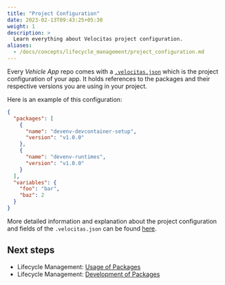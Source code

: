 ```yaml
---
title: "Project Configuration"
date: 2023-02-13T09:43:25+05:30
weight: 1
description: >
  Learn everything about Velocitas project configuration.
aliases:
  - /docs/concepts/lifecycle_management/project_configuration.md
---
```


Every _Vehicle App_ repo comes with a [`.velocitas.json`](https://github.com/eclipse-velocitas/vehicle-app-python-template/blob/main/.velocitas.json) which is the project configuration of your app. It holds references to the packages and their respective versions you are using in your project.

Here is an example of this configuration:

```json
{
  "packages": [
    {
      "name": "devenv-devcontainer-setup",
      "version": "v1.0.0"
    },
    {
      "name": "devenv-runtimes",
      "version": "v1.0.0"
    }
  ],
  "variables": {
    "foo": "bar",
    "baz": 2
  }
}
```

More detailed information and explanation about the project configuration and fields of the `.velocitas.json` can be found [here](https://github.com/eclipse-velocitas/cli/blob/main/docs/PROJECT-CONFIG.md).

## Next steps

* Lifecycle Management: [Usage of Packages](/docs/concepts/lifecycle_management/packages/usage/)
* Lifecycle Management: [Development of Packages](/docs/concepts/lifecycle_management/packages/development/)
